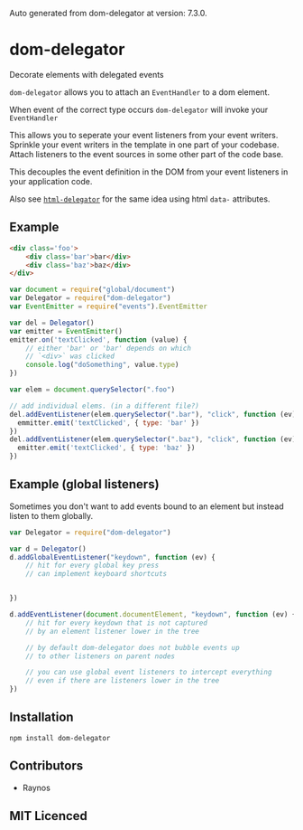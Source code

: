 Auto generated from dom-delegator at version: 7.3.0.

# dom-delegator

<!--
    [![build status][1]][2]
    [![NPM version][3]][4]
    [![Coverage Status][5]][6]
    [![gemnasium Dependency Status][7]][8]
    [![Davis Dependency status][9]][10]
-->

<!-- [![browser support][11]][12] -->

Decorate elements with delegated events

`dom-delegator` allows you to attach an `EventHandler` to 
  a dom element.

When event of the correct type occurs `dom-delegator` will
  invoke your `EventHandler`

This allows you to seperate your event listeners from your
  event writers. Sprinkle your event writers in the template
  in one part of your codebase. Attach listeners to the event
  sources in some other part of the code base.

This decouples the event definition in the DOM from your event
  listeners in your application code.

Also see [`html-delegator`](https://github.com/Raynos/html-delegator)
  for the same idea using html `data-` attributes.

## Example

```html
<div class='foo'>
    <div class='bar'>bar</div>
    <div class='baz'>baz</div>
</div>
```

```js
var document = require("global/document")
var Delegator = require("dom-delegator")
var EventEmitter = require("events").EventEmitter

var del = Delegator()
var emitter = EventEmitter()
emitter.on('textClicked', function (value) {
    // either 'bar' or 'bar' depends on which 
    // `<div>` was clicked
    console.log("doSomething", value.type)
})

var elem = document.querySelector(".foo")

// add individual elems. (in a different file?)
del.addEventListener(elem.querySelector(".bar"), "click", function (ev) {
  emmitter.emit('textClicked', { type: 'bar' })
})
del.addEventListener(elem.querySelector(".baz"), "click", function (ev) {
  emitter.emit('textClicked', { type: 'baz' })
})
```

## Example (global listeners)

Sometimes you don't want to add events bound to an element but
  instead listen to them globally.

```js
var Delegator = require("dom-delegator")

var d = Delegator()
d.addGlobalEventListener("keydown", function (ev) {
    // hit for every global key press
    // can implement keyboard shortcuts


})

d.addEventListener(document.documentElement, "keydown", function (ev) {
    // hit for every keydown that is not captured
    // by an element listener lower in the tree

    // by default dom-delegator does not bubble events up
    // to other listeners on parent nodes

    // you can use global event listeners to intercept everything
    // even if there are listeners lower in the tree
})
```

## Installation

`npm install dom-delegator`

## Contributors

 - Raynos

## MIT Licenced

  [1]: https://secure.travis-ci.org/Raynos/dom-delegator.png
  [2]: https://travis-ci.org/Raynos/dom-delegator
  [3]: https://badge.fury.io/js/dom-delegator.png
  [4]: https://badge.fury.io/js/dom-delegator
  [5]: https://coveralls.io/repos/Raynos/dom-delegator/badge.png
  [6]: https://coveralls.io/r/Raynos/dom-delegator
  [7]: https://gemnasium.com/Raynos/dom-delegator.png
  [8]: https://gemnasium.com/Raynos/dom-delegator
  [9]: https://david-dm.org/Raynos/dom-delegator.png
  [10]: https://david-dm.org/Raynos/dom-delegator
  [11]: https://ci.testling.com/Raynos/dom-delegator.png
  [12]: https://ci.testling.com/Raynos/dom-delegator
